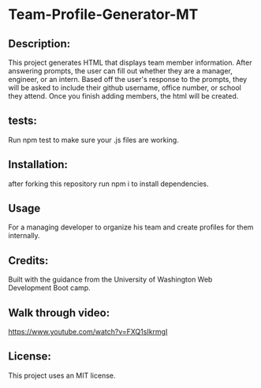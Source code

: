 # Team-Profile-Generator-MT

## Description: 

This project generates HTML that displays team member information. After answering prompts, the user can fill out whether they are a manager, engineer, or an intern. Based off the user's response to the prompts, they will be asked to include their github username, office number, or school they attend. Once you finish adding members, the html will be created. 

## tests: 

Run npm test to make sure your .js files are working. 

## Installation:

after forking this repository run npm i to install dependencies. 

## Usage

For a managing developer to organize his team and create profiles for them internally. 

## Credits:
Built with the guidance from the University of Washington Web Development Boot camp.

## Walk through video: 

https://www.youtube.com/watch?v=FXQ1sIkrmgI

## License: 

This project uses an MIT license. 
